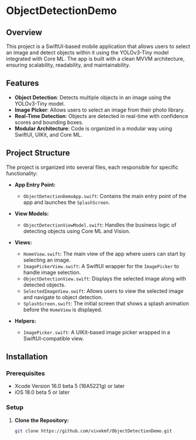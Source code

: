 # ObjectDetectionDemo

## Overview

This project is a SwiftUI-based mobile application that allows users to select an image and detect objects within it using the YOLOv3-Tiny model integrated with Core ML. The app is built with a clean MVVM architecture, ensuring scalability, readability, and maintainability.

## Features

- **Object Detection**: Detects multiple objects in an image using the YOLOv3-Tiny model.
- **Image Picker**: Allows users to select an image from their photo library.
- **Real-Time Detection**: Objects are detected in real-time with confidence scores and bounding boxes.
- **Modular Architecture**: Code is organized in a modular way using SwiftUI, UIKit, and Core ML.

## Project Structure

The project is organized into several files, each responsible for specific functionality:

- **App Entry Point:**
  - `ObjectDetectionDemoApp.swift`: Contains the main entry point of the app and launches the `SplashScreen`.

- **View Models:**
  - `ObjectDetectionViewModel.swift`: Handles the business logic of detecting objects using Core ML and Vision.

- **Views:**
  - `HomeView.swift`: The main view of the app where users can start by selecting an image.
  - `ImagePickerView.swift`: A SwiftUI wrapper for the `ImagePicker` to handle image selection.
  - `ObjectDetectionView.swift`: Displays the selected image along with detected objects.
  - `SelectedImageView.swift`: Allows users to view the selected image and navigate to object detection.
  - `SplashScreen.swift`: The initial screen that shows a splash animation before the `HomeView` is displayed.

- **Helpers:**
  - `ImagePicker.swift`: A UIKit-based image picker wrapped in a SwiftUI-compatible view.

## Installation

### Prerequisites

- Xcode Version 16.0 beta 5 (16A5221g) or later
- iOS 18.0 beta 5 or later

### Setup

1. **Clone the Repository:**

   ```bash
   git clone https://github.com/vivekmf/ObjectDetectionDemo.git
